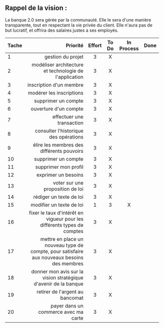 ## Rappel de la vision : 
La banque 2.0 sera gérée par la communauté.  Elle le sera d'une manière transparente, tout en respectant la vie privée du client. Elle n'aura pas de but lucratif, et offrira des salaires justes a ses employés.

| Tache | Priorité | Effort | To Do | In Process | Done |
|:-----------|------------:|:------------:|:------------:|:------------:|:------------:|
| 1 | gestion du projet | 3 | X | | |
| 2 | modéliser architecture et technologie de l'application | 3 | X | | |
| 3 | inscription d'un membre | 3 | X | | |
| 4 | modérer les inscriptions | 3 | X | | |
| 5 | supprimer un compte | 3 | X | | |
| 6 | ouverture d'un compte | 3 | X | | |
| 7 | effectuer une transaction | 3 | X | | |
| 8 | consulter l'historique des opérations | 3 | X | | |
| 9 | élire les membres des différents pouvoirs | 3 | X | | |
| 10 | supprimer un compte | 3 | X | | |
| 11 | supprimer mon profil | 3 | X | | |
| 12 | exprimer un besoins | 3 | X | | |
| 13 | voter sur une proposition de loi | 3 | X | | |
| 14 | rédiger un texte de loi | 3 | X | | |
| 15 | modifier un texte de loi | 1 | 3 | X | | |
| 16 | fixer le taux d'intérêt en vigueur pour les différents types de comptes | 3 | X | | |
| 17 | mettre en place un nouveau type de compte, pour satisfaire aux nouveaux besoins des membres | 3 | X | | |
| 18 | donner mon avis sur la vision stratégique d'avenir de la banque | 3 | X | | |
| 19 | retirer de l'argent au bancomat | 3 | X | | |
| 20 | payer dans un commerce avec ma carte | 3 | X | | |